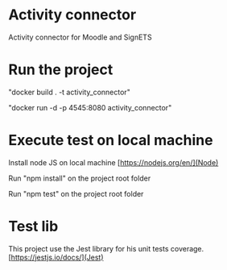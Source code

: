 # Activity connector
Activity connector for Moodle and SignETS

# Run the project
"docker build . -t activity_connector"

"docker run -d -p 4545:8080 activity_connector"

# Execute test on local machine
Install node JS on local machine [https://nodejs.org/en/](Node)

Run "npm install" on the project root folder

Run "npm test" on the project root folder

# Test lib
This project use the Jest library for his unit tests coverage. [https://jestjs.io/docs/](Jest)